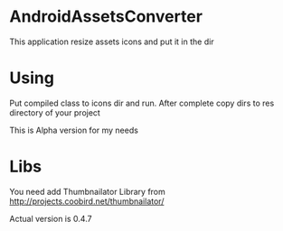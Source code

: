 AndroidAssetsConverter
======================

This application resize assets icons and put it in the dir

Using
======

Put compiled class to icons dir and run.
After complete copy dirs to res directory of your project

This is Alpha version for my needs

Libs
====

You need add Thumbnailator Library from http://projects.coobird.net/thumbnailator/

Actual version is 0.4.7
